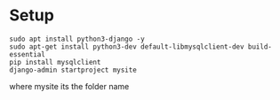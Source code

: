 # Setup

```
sudo apt install python3-django -y
sudo apt-get install python3-dev default-libmysqlclient-dev build-essential
pip install mysqlclient
django-admin startproject mysite
```

where mysite its the folder name
